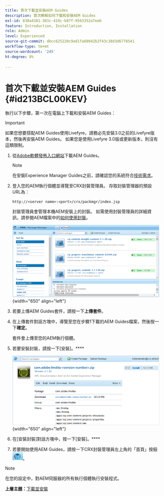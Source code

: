 ```yaml
---
title: 首次下載並安裝AEM Guides
description: 首次瞭解如何下載和安裝AEM Guides
exl-id: 830a4381-303c-419c-b87f-9563352a7eeb
feature: Introduction, Installation
role: Admin
level: Experienced
source-git-commit: dbcc625220c9ad1fa60942b2f43c38d3d6778541
workflow-type: tm+mt
source-wordcount: '245'
ht-degree: 0%

---
```


# 首次下載並安裝AEM Guides {#id213BCL00KEV}

執行以下步驟，第一次在電腦上下載和安裝AEM Guides：

>[!IMPORTANT]
>
> 如果您想要搭配AEM Guides使用Livefyre，請務必先安裝3.0之前的Livefyre版本，然後再安裝AEM Guides。 如果您是使用Livefyre 3.0版或更新版本，則沒有這類限制。

1. 從[Adobe軟體發佈入口網站](https://experience.adobe.com/#/downloads/content/software-distribution/en/aem.html)下載AEM Guides。

   >[!NOTE]
   >
   >在安裝Experience Manager Guides之前，請確認您的系統符合[技術需求](../install-guide/download-install-technical-requirements.md)。

1. 登入您的AEM執行個體並導覽至CRX封裝管理員。 存取封裝管理器的預設URL為：

   ```http
   http://<server name>:<port>/crx/packmgr/index.jsp
   ```

   封裝管理員會管理本機AEM安裝上的封裝。 如需使用封裝管理員的詳細資訊，請參閱AEM檔案中的[如何使用封裝](https://helpx.adobe.com/experience-manager/6-5/sites/administering/using/package-manager.html)。

   ![](assets/package-manager.png){width="650" align="left"}

1. 若要上傳AEM Guides套件，請按一下&#x200B;**上傳套件**。

1. 在上傳套件對話方塊中，導覽至您在步驟1下載的AEM Guides檔案，然後按一下&#x200B;**確定**。

   套件會上傳至您的AEM執行個體。

1. 若要安裝封裝，請按一下[安裝]。****

   ![](assets/install-package.png){width="650" align="left"}

1. 在[安裝封裝]對話方塊中，按一下[安裝]。****

1. 若要開始使用AEM Guides，請按一下CRX封裝管理員左上角的「首頁」按鈕![](assets/home-button.png)。


>[!NOTE]
>
> 在您的設定中，對AEM伺服器的所有執行個體執行安裝程式。

**上層主題：**[&#x200B;下載並安裝](download-install.md)
